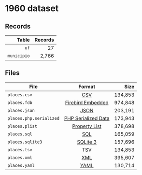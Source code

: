 # 1960 dataset

## Records

|       Table | Records |
| -----------:| -------:|
|        `uf` |      27 |
| `municipio` |   2,766 |

## Files

| File                    | Format                                                                                          |      Size |
| ----------------------- |:-----------------------------------------------------------------------------------------------:| ---------:|
| `places.csv`            | [CSV](https://en.wikipedia.org/wiki/Comma-separated_values)                                     |   134,853 |
| `places.fdb`            | [Firebird Embedded](https://en.wikipedia.org/wiki/Embedded_database#Firebird_Embedded)          |   974,848 |
| `places.json`           | [JSON](https://en.wikipedia.org/wiki/JSON)                                                      |   203,191 |
| `places.php.serialized` | [PHP Serialized Data](https://en.wikipedia.org/wiki/Serialization#Programming_language_support) |   173,943 |
| `places.plist`          | [Property List](https://en.wikipedia.org/wiki/Property_list)                                    |   378,698 |
| `places.sql`            | [SQL](https://en.wikipedia.org/wiki/SQL)                                                        |   165,059 |
| `places.sqlite3`        | [SQLite 3](https://en.wikipedia.org/wiki/SQLite)                                                |   157,696 |
| `places.tsv`            | [TSV](https://en.wikipedia.org/wiki/Tab-separated_values)                                       |   134,853 |
| `places.xml`            | [XML](https://en.wikipedia.org/wiki/XML)                                                        |   395,607 |
| `places.yaml`           | [YAML](https://en.wikipedia.org/wiki/YAML)                                                      |   130,714 |
